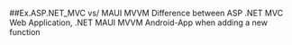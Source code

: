 ##Ex.ASP.NET_MVC vs/ MAUI MVVM
Difference between ASP .NET MVC Web Application, .NET MAUI MVVM Android-App when adding a new function
